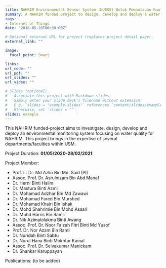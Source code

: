 ```yaml
---
title: NAHRIM Environmental Sensor System (NUESS) Untuk Pemantauan Kualiti Air 
summary: A NAHRIM funded project to design, develop and deploy a water quality environmental monitoring system.
tags:
- Internet of Things
date: "2018-05-28T00:00:00Z"

# Optional external URL for project (replaces project detail page).
external_link: ""

image:
  focal_point: Smart

links:
url_code: ""
url_pdf: ""
url_slides: ""
url_video: ""

# Slides (optional).
#   Associate this project with Markdown slides.
#   Simply enter your slide deck's filename without extension.
#   E.g. `slides = "example-slides"` references `content/slides/example-slides.md`.
#   Otherwise, set `slides = ""`.
slides: example
---
```


This NAHRIM funded-project aims to investigate, design, develop and deploy an environmental monitoring system
 focusing on water quality for NAHRIM. This project brings in the expertise of several departments/faculties within
  USM.
  
Project Duration: **01/05/2020-28/02/2021**
   
Project Member:
- Prof. Ir. Dr. Md Azlin Bin Md. Said (PI)
- Assoc. Prof. Dr. Asrulnizam Bin Abd Manaf
- Dr. Herni Binti Halim
- Dr. Mastura Binti Azmi
- Dr. Mohamad Adzhar Bin Md Zawawi
- Dr. Mohamad Fared Bin Murshed
- Dr. Mohamad Khairi Bin Ishak
- Dr. Mohd Shahrimie Bin Mohd Asaari
- Dr. Muhd Harris Bin Ramli
- Dr. Nik Azimatolakma Binti Awang
- Assoc. Prof. Dr. Noor Faizah Fitri Binti Md Yusof
- Prof. Dr. Nor Azam Bin Ramli
- Dr. Nuridah Binti Sabtu
- Dr. Nurul Hana Binti Mokhtar Kamal
- Assoc. Prof. Dr. Selvakumar Manickam
- Dr. Shankar Karuppayah 

Publications:
(to be added)
